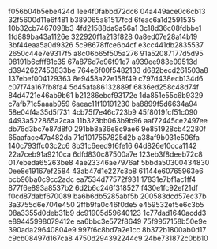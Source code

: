 f056b04b5ebe424d
1ee4f0fabbd72dc6
04a449ace0c6cb13
32f5600d11e6f481
b389065a81517fcd
6feac6a1d2591535
10b32cb7467098b3
4fd21588da9a56a1
3c18d36c08fdbbe1
1fd889ba43a1126e
322920f1a213f828
0a8ed07e28a14b19
3bf44eaa5a0d9326
5c98678ffce6b4cf
e3cc441db2835537
2650c44e7e9317f5
a8c06b65f505a276
91a52087177d5d95
98191b6cfff81c35
67a876d7e96f91e7
a939ee983e09513d
d3942627453833be
764e6f00f5482133
d682becd261503a8
137ebef004129363
8e9458a22e158f49
c797d438ecb134d6
c07f74a167fb8fa4
5d45afa86132889f
6836ed258c48d74f
84d4721e46ab9b61
b21286ebcf93172e
1da851e55c6b9329
c7afb71c5aaab959
6aeac11f10191230
ba8899f5d6634a94
58e04f4a35d5f731
4cb75f7e46c723b9
45f8019fcf51c090
4493a522865a2caa
11b323bb063b9b96
aaf72445ce2497ee
db76d3bc7e87d8f0
291bb8a36e8c9ae6
9e851928cb42280f
65aaface47a482da
71d1017557825d2b
a38af9b031e506fa
140c793ffc03c2c6
8b31c6eed9f6fe16
64d826e10cca1142
22a7ceb91a9210ca
6dfd830c87500a7e
123eb3f8deeb72c8
017ebeda65263be8
4ae23346ae7976af
5bbda50300434830
0ee8e19167ef2584
43ab47d1e227c3b8
61144e60765963e6
bcb96ba0c9cc2adc
ea7534d77572f931
17831e7bf1ac1ff4
877f6e893a8537b2
6d2b6c246f318527
f430e1fc92ef21df
f0cd87dabf670089
ba6b6db5285abf5b
200583dcd57ec37b
3a3755d6e704e450
2ffb9fa0c46f0de5
e459532ef5e6c3b5
08a3355d0deb31b9
dc91905d59640123
1c77dad1640acdd3
e89445998079412e
ea6bbc3e572f8649
75f9957158b50e9e
390ada29640804e9
997f6c8bd7a2e1cc
8b372b1800ab0d17
c9cb08497d167ca8
4750d294392244c9
24be731872c0bb10

